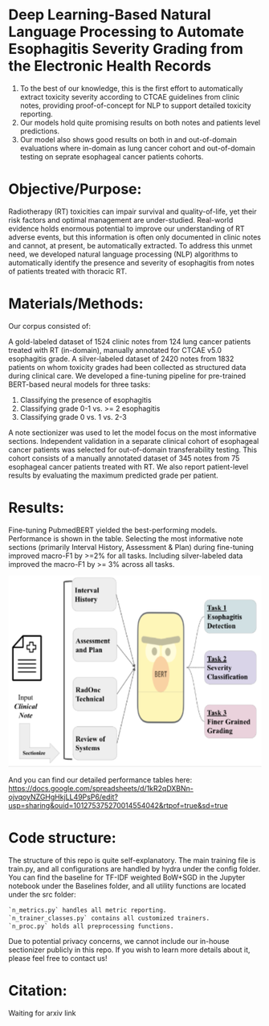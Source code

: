 # Deep Learning-Based Natural Language Processing to Automate Esophagitis Severity Grading from the Electronic Health Records

1. To the best of our knowledge, this is the first effort to automatically extract toxicity severity according to CTCAE guidelines from clinic notes, providing proof-of-concept for NLP to support detailed toxicity reporting.
2. Our models hold quite promising results on both notes and patients level predictions.
3. Our model also shows good results on both in and out-of-domain evaluations where in-domain as lung cancer cohort and out-of-domain testing on seprate esophageal cancer patients cohorts.

# Objective/Purpose:

Radiotherapy (RT) toxicities can impair survival and quality-of-life, yet their risk factors and optimal management are under-studied. Real-world evidence holds enormous potential to improve our understanding of RT adverse events, but this information is often only documented in clinic notes and cannot, at present, be automatically extracted. To address this unmet need, we developed natural language processing (NLP) algorithms to automatically identify the presence and severity of esophagitis from notes of patients treated with thoracic RT.

# Materials/Methods:

Our corpus consisted of:

A gold-labeled dataset of 1524 clinic notes from 124 lung cancer patients treated with RT (in-domain), manually annotated for CTCAE v5.0 esophagitis grade.
A silver-labeled dataset of 2420 notes from 1832 patients on whom toxicity grades had been collected as structured data during clinical care.
We developed a fine-tuning pipeline for pre-trained BERT-based neural models for three tasks:

1. Classifying the presence of esophagitis
2. Classifying grade 0-1 vs. >= 2 esophagitis
3. Classifying grade 0 vs. 1 vs. 2-3

A note sectionizer was used to let the model focus on the most informative sections. Independent validation in a separate clinical cohort of esophageal cancer patients was selected for out-of-domain transferability testing. This cohort consists of a manually annotated dataset of 345 notes from 75 esophageal cancer patients treated with RT. We also report patient-level results by evaluating the maximum predicted grade per patient.

# Results:

Fine-tuning PubmedBERT yielded the best-performing models. Performance is shown in the table. Selecting the most informative note sections (primarily Interval History, Assessment & Plan) during fine-tuning improved macro-F1 by >=2% for all tasks. Including silver-labeled data improved the macro-F1 by >= 3% across all tasks.

![Model flow Diagram](diagram.png)

And you can find our detailed performance tables here:
https://docs.google.com/spreadsheets/d/1kR2qDXBNn-ojvqoyNZGHgHkjLL49PsP6/edit?usp=sharing&ouid=101275375270014554042&rtpof=true&sd=true

# Code structure:

The structure of this repo is quite self-explanatory. The main training file is train.py, and all configurations are handled by hydra under the config folder. You can find the baseline for TF-IDF weighted BoW+SGD in the Jupyter notebook under the Baselines folder, and all utility functions are located under the src folder:

    `n_metrics.py` handles all metric reporting.
    `n_trainer_classes.py` contains all customized trainers.
    `n_proc.py` holds all preprocessing functions.
Due to potential privacy concerns, we cannot include our in-house sectionizer publicly in this repo. If you wish to learn more details about it, please feel free to contact us!

# Citation:
Waiting for arxiv link
